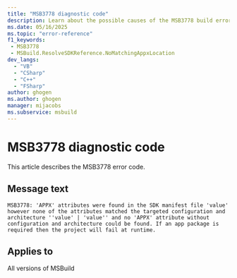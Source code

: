 ```yaml
---
title: "MSB3778 diagnostic code"
description: Learn about the possible causes of the MSB3778 build error, and get troubleshooting tips.
ms.date: 05/16/2025
ms.topic: "error-reference"
f1_keywords:
 - MSB3778
 - MSBuild.ResolveSDKReference.NoMatchingAppxLocation
dev_langs:
  - "VB"
  - "CSharp"
  - "C++"
  - "FSharp"
author: ghogen
ms.author: ghogen
manager: mijacobs
ms.subservice: msbuild
---
```


# MSB3778 diagnostic code

<!-- :::ErrorDefinitionDescription::: -->
<!-- :::editable-content name="introDescription"::: -->
This article describes the MSB3778 error code.
<!-- :::editable-content-end::: -->

## Message text

<!-- :::editable-content name="messageText"::: -->
`MSB3778: 'APPX' attributes were found in the SDK manifest file 'value' however none of the attributes matched the targeted configuration and architecture ''value' | 'value'' and no 'APPX' attribute without configuration and architecture could be found. If an app package is required then the project will fail at runtime.`
<!-- :::editable-content-end::: -->
<!-- MSB3778: "APPX" attributes were found in the SDK manifest file "{0}" however none of the attributes matched the targeted configuration and architecture "{1} | {2}" and no "APPX" attribute without configuration and architecture could be found. If an app package is required then the project will fail at runtime. -->

<!-- :::editable-content name="postOutputDescription"::: -->
<!--
{StrBegin="MSB3778: "}
-->
<!-- :::editable-content-end::: -->
<!-- :::ErrorDefinitionDescription-end::: -->

## Applies to

All versions of MSBuild
